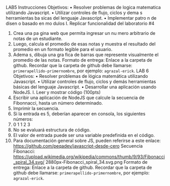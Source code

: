 LAB5
Instrucciones
Objetivos:
• Resolver problemas de logica matematica utilizando Javascript.
• Utilizar controles de flujo, ciclos y dema s herramientas ba sicas del lenguaje Javascript.
• Implementar patro n de disen o basado en mo dulos
I. Replicar funcionalidad del laboratorio #4

1. Crea una pa gina web que permita ingresar un nu mero arbitrario de notas de un
   estudiante.
2. Luego, calcula el promedio de esas notas y muestra el resultado del promedio en un
   formato legible para el usuario.
3. Adema s, dibuja una gra fica de barras que represente visualmente el promedio de las
   notas.
   Formato de entrega: Enlace a la carpeta de github. Recordar que la carpeta de github debe
   llamarse: `primerapellido-primernombre`, por ejemplo: `agrazal-erick`.
   LAB 6
   Objetivos:
   • Resolver problemas de lógica matemática utilizando Javascript.
   • Utilizar controles de flujo, ciclos y demás herramientas básicas del lenguaje Javascript.
   • Desarrollar una aplicación usando NodeJS.
   I. Leer y mostrar código (100pts)
4. Escribir una aplicación de NodeJS que calcule la secuencia de Fibonnacci, hasta un
   número determinado.
5. Imprimir la secuencia.
6. Si la entrada es 5, deberían aparecer en consola, los siguientes números:
7. 0 1 1 2 3
8. No se evaluará estructura de código.
9. El valor de entrada puede ser una variable predefinida en el código.
10. Para documentación general sobre JS, pueden referirse a este
    enlace: https://github.com/peqadev/javascript-desde-cero
    Secuencia Fibonacci:
    https://upload.wikimedia.org/wikipedia/commons/thumb/9/93/Fibonacci_spiral_34.svg/
    2880px-Fibonacci_spiral_34.svg.png
    Formato de entrega: Enlace a la carpeta de github. Recordar que la carpeta de github debe
    llamarse: `primerapellido-primernombre`, por ejemplo: `agrazal-erick`.
